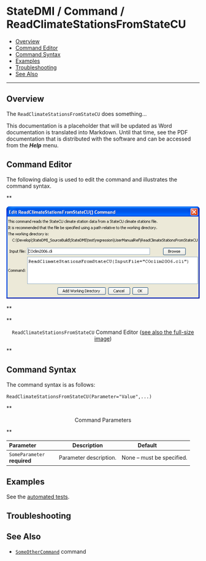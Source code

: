 # StateDMI / Command / ReadClimateStationsFromStateCU #

* [Overview](#overview)
* [Command Editor](#command-editor)
* [Command Syntax](#command-syntax)
* [Examples](#examples)
* [Troubleshooting](#troubleshooting)
* [See Also](#see-also)

-------------------------

## Overview ##

The `ReadClimateStationsFromStateCU` does something...

This documentation is a placeholder that will be updated as Word documentation is translated into Markdown.
Until that time, see the PDF documentation that is distributed with the software and can be accessed
from the ***Help*** menu.

## Command Editor ##

The following dialog is used to edit the command and illustrates the command syntax.

**<p style="text-align: center;">
![ReadClimateStationsFromStateCU](ReadClimateStationsFromStateCU.png)
</p>**

**<p style="text-align: center;">
`ReadClimateStationsFromStateCU` Command Editor (<a href="../ReadClimateStationsFromStateCU.png">see also the full-size image</a>)
</p>**

## Command Syntax ##

The command syntax is as follows:

```text
ReadClimateStationsFromStateCU(Parameter="Value",...)
```
**<p style="text-align: center;">
Command Parameters
</p>**

| **Parameter**&nbsp;&nbsp;&nbsp;&nbsp;&nbsp;&nbsp;&nbsp;&nbsp;&nbsp;&nbsp;&nbsp;&nbsp; | **Description** | **Default**&nbsp;&nbsp;&nbsp;&nbsp;&nbsp;&nbsp;&nbsp;&nbsp;&nbsp;&nbsp; |
| --------------|-----------------|----------------- |
|`SomeParameter`<br>**required**|Parameter description.|None – must be specified.|

## Examples ##

See the [automated tests](https://github.com/OpenCDSS/cdss-app-statedmi-test/tree/master/test/regression/commands/ReadClimateStationsFromStateCU).

## Troubleshooting ##

## See Also ##

* [`SomeOtherCommand`](../SomeOtherCommand/SomeOtherCommand) command
